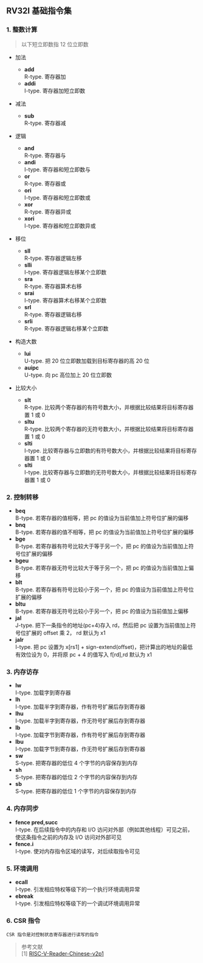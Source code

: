 ## RV32I 基础指令集

### 1.  整数计算
> 以下短立即数指 12 位立即数
* 加法
    + **add** <br/>     R-type. 寄存器加
    + **addi** <br/>    I-type. 寄存器加短立即数

* 减法
    + **sub** <br/>     R-type. 寄存器减

* 逻辑
    + **and** <br/>     R-type. 寄存器与
    + **andi** <br/>    I-type. 寄存器和短立即数与
    + **or** <br/>      R-type. 寄存器或
    + **ori** <br/>     I-type. 寄存器和短立即数或
    + **xor** <br/>     R-type. 寄存器异或
    + **xori** <br/>    I-type. 寄存器和短立即数异或

* 移位
    + **sll** <br/>     R-type. 寄存器逻辑左移
    + **slli** <br/>    I-type. 寄存器逻辑左移某个立即数
    + **sra** <br/>     R-type. 寄存器算术右移
    + **srai** <br/>    I-type. 寄存器算术右移某个立即数
    + **srl** <br/>     R-type. 寄存器逻辑右移
    + **srli** <br/>    R-type. 寄存器逻辑右移某个立即数

* 构造大数
    + **lui** <br/>     U-type. 把 20 位立即数加载到目标寄存器的高 20 位
    + **auipc** <br/>   U-type. 向 pc 高位加上 20 位立即数

* 比较大小
    + **slt** <br />    R-type. 比较两个寄存器的有符号数大小，并根据比较结果将目标寄存器置 1 或 0
    + **sltu** <br />   R-type. 比较两个寄存器的无符号数大小，并根据比较结果将目标寄存器置 1 或 0
    + **slti** <br />   I-type. 比较寄存器与立即数的有符号数大小，并根据比较结果将目标寄存器置 1 或 0
    + **slti** <br />   I-type. 比较寄存器与立即数的无符号数大小，并根据比较结果将目标寄存器置 1 或 0

### 2.  控制转移

* **beq**   <br />      B-type. 若寄存器的值相等，把 pc 的值设为当前值加上符号位扩展的偏移
* **bnq**   <br />      B-type. 若寄存器的值不相等，把 pc 的值设为当前值加上符号位扩展的偏移
* **bge**   <br />      B-type. 若寄存器有符号比较大于等于另一个，把 pc 的值设为当前值加上符号位扩展的偏移
* **bgeu**   <br />     B-type. 若寄存器无符号比较大于等于另一个，把 pc 的值设为当前值加上偏移
* **blt**   <br />      B-type. 若寄存器有符号比较小于另一个，把 pc 的值设为当前值加上符号位扩展的偏移
* **bltu**   <br />     B-type. 若寄存器无符号比较小于另一个，把 pc 的值设为当前值加上偏移
* **jal**   <br />      J-type. 把下一条指令的地址(pc+4)存入 rd，然后把 pc 设置为当前值加上符号位扩展的 offset 乘 2， rd 默认为 x1
* **jalr**  <br />      I-type. 把 pc 设置为 x[rs1] + sign-extend(offset)，把计算出的地址的最低有效位设为 0，并将原 pc + 4 的值写入 f[rd],rd 默认为 x1

### 3.  内存访存

* **lw** <br />         I-type. 加载字到寄存器
* **lh** <br />         I-type. 加载半字到寄存器，作有符号扩展后存到寄存器
* **lhu** <br />        I-type. 加载半字到寄存器，作无符号扩展后存到寄存器
* **lb** <br />         I-type. 加载字节到寄存器，作有符号扩展后存到寄存器
* **lbu** <br />        I-type. 加载字节到寄存器，作无符号扩展后存到寄存器
* **sw** <br />         S-type. 把寄存器的低位 4 个字节的内容保存到内存
* **sh** <br />         S-type. 把寄存器的低位 2 个字节的内容保存到内存
* **sb** <br />         S-type. 把寄存器的低位 1 个字节的内容保存到内存

### 4.  内存同步

* **fence pred,succ** <br />  I-type. 在后续指令中的内存和 I/O 访问对外部（例如其他线程）可见之前，使这条指令之前的内存及 I/O 访问对外部可见
* **fence.i**          <br /> I-type. 使对内存指令区域的读写，对后续取指令可见

### 5.  环境调用

* **ecall**           <br />  I-type. 引发相应特权等级下的一个执行环境调用异常
* **ebreak**          <br />  I-type. 引发相应特权等级下的一个调试环境调用异常

### 6.  CSR 指令

    CSR 指令是对控制状态寄存器进行读写的指令


> 参考文献 <br/>
[1] [RISC-V-Reader-Chinese-v2p1](../ref/RISC-V-Reader-Chinese-v2p1)
